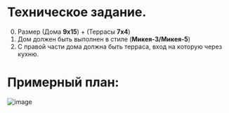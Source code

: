 # Техническое задание.

0. Размер (Дома **9x15**) + (Террасы **7x4**) 
1. Дом должен быть выполнен в стиле (**Микея-3/Микея-5**)
2. С правой части дома должна быть терраса, вход на которую через кухню.

# Примерный план:
![image](https://optimumhouse.ru/assets/files/2022/floors/mikea-3-2022-front-variant-1-floor-1.png)